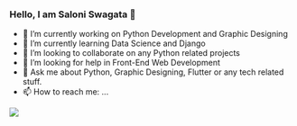 ### Hello, I am Saloni Swagata 👋

- 🔭 I’m currently working on Python Development and Graphic Designing
- 🌱 I’m currently learning Data Science and Django
- 👯 I’m looking to collaborate on any Python related projects
- 🤔 I’m looking for help in Front-End Web Development
- 💬 Ask me about Python, Graphic Designing, Flutter or any tech related stuff. 
- 📫 How to reach me: ...


<img src="https://github-readme-stats.vercel.app/api?username=SaloniSwagata&&show_icons=true&title_color=ffffff&icon_color=bb2acf&text_color=daf7dc&bg_color=151515">

